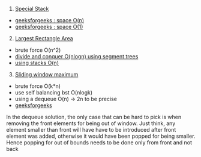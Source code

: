 
1. [Special Stack](https://leetcode.com/problems/min-stack/description/)
  - [geeksforgeeks : space O(n)](https://www.geeksforgeeks.org/design-and-implement-special-stack-data-structure/)
  - [geeksforgeeks : space O(1)](https://www.geeksforgeeks.org/design-a-stack-that-supports-getmin-in-o1-time-and-o1-extra-space/)

2. [Largest Rectangle Area](https://leetcode.com/problems/largest-rectangle-in-histogram/description/)
  - brute force O(n^2)
  - [divide and conquer O(nlogn) using segment trees](https://www.geeksforgeeks.org/largest-rectangular-area-in-a-histogram-set-1/)
  - [using stacks O(n)](https://www.geeksforgeeks.org/largest-rectangle-under-histogram/)

3. [Sliding window maximum](https://leetcode.com/problems/sliding-window-maximum/description/)  
  - brute force O(k*n)
  - use self balancing bst O(nlogk)
  - using a dequeue O(n) -> 2n to be precise
  - [geeksforgeeks](https://www.geeksforgeeks.org/sliding-window-maximum-maximum-of-all-subarrays-of-size-k/)

In the dequeue solution, the only case that can be hard to pick is when removing the front elements for being out of window. Just think, any element smaller than front will have have to be introduced after front element was added, otherwise it would have been popped for being smaller. Hence popping for out of bounds needs to be done only from front and not back  
